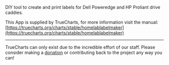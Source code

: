 DIY tool to create and print labels for Dell Poweredge and HP Proliant drive caddies.

This App is supplied by TrueCharts, for more information visit the manual: [https://truecharts.org/charts/stable/homelablabelmaker](https://truecharts.org/charts/stable/homelablabelmaker)

---

TrueCharts can only exist due to the incredible effort of our staff.
Please consider making a [donation](https://truecharts.org/sponsor) or contributing back to the project any way you can!
